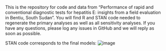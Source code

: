 This is the repository for code and data from “Performance of rapid and conventional diagnostic tests for hepatitis E: insights from a field evaluation in Bentiu, South Sudan”. You will find R and STAN code needed to regenerate the primary analyses as well as all sensitivity analyses. If you have any questions, please log any issues in GitHub and we will reply as soon as possible. 





STAN code corresponds to the final models: 
![image](https://github.com/user-attachments/assets/c15ed6dd-19c1-43fa-ad18-da95b1305681)


